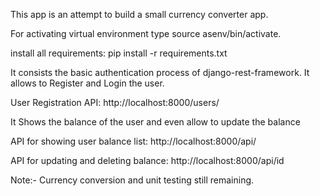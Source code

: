 This app is an attempt to build a small currency converter app.

For activating virtual environment type source asenv/bin/activate.

install all requirements: 
pip install -r requirements.txt


It consists the basic authentication process of django-rest-framework.
It allows to Register and Login the user.


User Registration API: http://localhost:8000/users/

It Shows the balance of the user and even allow to update the balance

API for showing user balance list: http://localhost:8000/api/

API for updating and deleting balance: http://localhost:8000/api/id

Note:- Currency conversion and unit testing still remaining.


